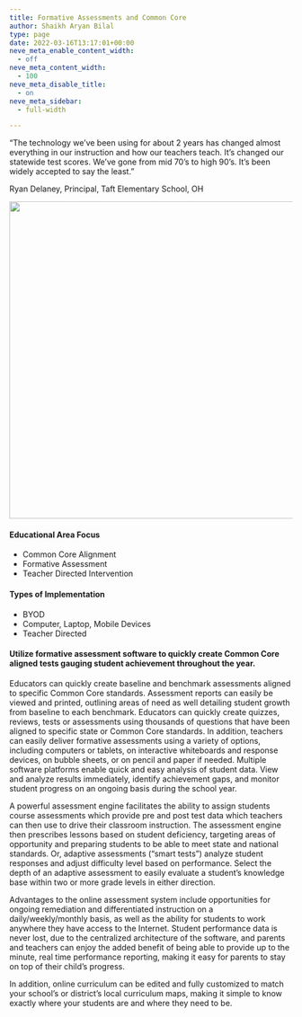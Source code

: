 ```yaml
---
title: Formative Assessments and Common Core
author: Shaikh Aryan Bilal
type: page
date: 2022-03-16T13:17:01+00:00
neve_meta_enable_content_width:
  - off
neve_meta_content_width:
  - 100
neve_meta_disable_title:
  - on
neve_meta_sidebar:
  - full-width

---
```

“The technology we’ve been using for about 2 years has changed almost everything in our instruction and how our teachers teach. It’s changed our statewide test scores. We’ve gone from mid 70’s to high 90’s. It’s been widely accepted to say the least.”

Ryan Delaney, Principal, Taft Elementary School, OH

<img width="849" height="565" src="https://backbone.atnr.com.pk/wp-content/uploads/2022/03/iStock_000018681655Small.jpg" alt="" loading="lazy" srcset="https://backbone.atnr.com.pk/wp-content/uploads/2022/03/iStock_000018681655Small.jpg 849w, https://backbone.atnr.com.pk/wp-content/uploads/2022/03/iStock_000018681655Small-300x200.jpg 300w, https://backbone.atnr.com.pk/wp-content/uploads/2022/03/iStock_000018681655Small-768x511.jpg 768w" sizes="(max-width: 849px) 100vw, 849px" /> 

#### Educational Area Focus

  * Common Core Alignment
  * Formative Assessment
  * Teacher Directed Intervention

#### Types of Implementation

  * BYOD
  * Computer, Laptop, Mobile Devices
  * Teacher Directed

#### Utilize formative assessment software to quickly create Common Core aligned tests gauging student achievement throughout the year.

Educators can quickly create baseline and benchmark assessments aligned to specific Common Core standards. Assessment reports can easily be viewed and printed, outlining areas of need as well detailing student growth from baseline to each benchmark. Educators can quickly create quizzes, reviews, tests or assessments using thousands of questions that have been aligned to specific state or Common Core standards. In addition, teachers can easily deliver formative assessments using a variety of options, including computers or tablets, on interactive whiteboards and response devices, on bubble sheets, or on pencil and paper if needed. Multiple software platforms enable quick and easy analysis of student data. View and analyze results immediately, identify achievement gaps, and monitor student progress on an ongoing basis during the school year.

A powerful assessment engine facilitates the ability to assign students course assessments which provide pre and post test data which teachers can then use to drive their classroom instruction. The assessment engine then prescribes lessons based on student deficiency, targeting areas of opportunity and preparing students to be able to meet state and national standards. Or, adaptive assessments (“smart tests”) analyze student responses and adjust difficulty level based on performance. Select the depth of an adaptive assessment to easily evaluate a student’s knowledge base within two or more grade levels in either direction.

Advantages to the online assessment system include opportunities for ongoing remediation and differentiated instruction on a daily/weekly/monthly basis, as well as the ability for students to work anywhere they have access to the Internet. Student performance data is never lost, due to the centralized architecture of the software, and parents and teachers can enjoy the added benefit of being able to provide up to the minute, real time performance reporting, making it easy for parents to stay on top of their child’s progress.

In addition, online curriculum can be edited and fully customized to match your school’s or district’s local curriculum maps, making it simple to know exactly where your students are and where they need to be.